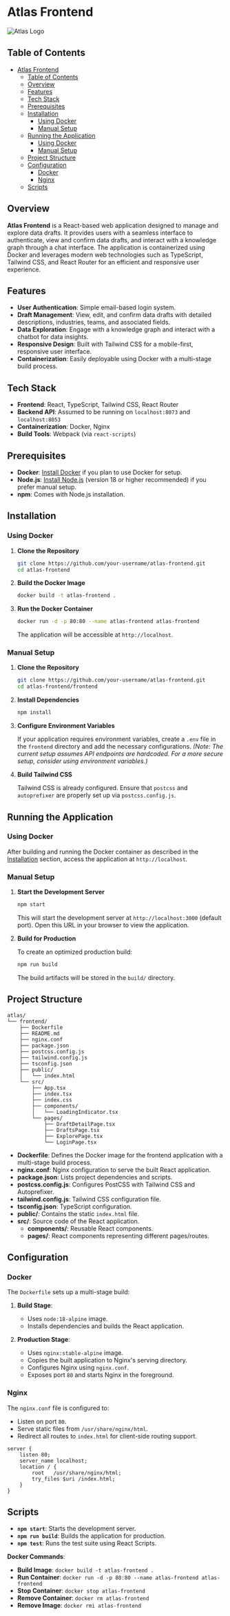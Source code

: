 # Atlas Frontend

![Atlas Logo](https://your-logo-url.com/logo.png) <!-- Replace with your actual logo URL if available -->

## Table of Contents

- [Atlas Frontend](#atlas-frontend)
  - [Table of Contents](#table-of-contents)
  - [Overview](#overview)
  - [Features](#features)
  - [Tech Stack](#tech-stack)
  - [Prerequisites](#prerequisites)
  - [Installation](#installation)
    - [Using Docker](#using-docker)
    - [Manual Setup](#manual-setup)
  - [Running the Application](#running-the-application)
    - [Using Docker](#using-docker-1)
    - [Manual Setup](#manual-setup-1)
  - [Project Structure](#project-structure)
  - [Configuration](#configuration)
    - [Docker](#docker)
    - [Nginx](#nginx)
  - [Scripts](#scripts)

## Overview

**Atlas Frontend** is a React-based web application designed to manage and explore data drafts. It provides users with a seamless interface to authenticate, view and confirm data drafts, and interact with a knowledge graph through a chat interface. The application is containerized using Docker and leverages modern web technologies such as TypeScript, Tailwind CSS, and React Router for an efficient and responsive user experience.

## Features

- **User Authentication**: Simple email-based login system.
- **Draft Management**: View, edit, and confirm data drafts with detailed descriptions, industries, teams, and associated fields.
- **Data Exploration**: Engage with a knowledge graph and interact with a chatbot for data insights.
- **Responsive Design**: Built with Tailwind CSS for a mobile-first, responsive user interface.
- **Containerization**: Easily deployable using Docker with a multi-stage build process.

## Tech Stack

- **Frontend**: React, TypeScript, Tailwind CSS, React Router
- **Backend API**: Assumed to be running on `localhost:8073` and `localhost:8053`
- **Containerization**: Docker, Nginx
- **Build Tools**: Webpack (via `react-scripts`)

## Prerequisites

- **Docker**: [Install Docker](https://docs.docker.com/get-docker/) if you plan to use Docker for setup.
- **Node.js**: [Install Node.js](https://nodejs.org/) (version 18 or higher recommended) if you prefer manual setup.
- **npm**: Comes with Node.js installation.

## Installation

### Using Docker

1. **Clone the Repository**

   ```bash
   git clone https://github.com/your-username/atlas-frontend.git
   cd atlas-frontend
   ```

2. **Build the Docker Image**

   ```bash
   docker build -t atlas-frontend .
   ```

3. **Run the Docker Container**

   ```bash
   docker run -d -p 80:80 --name atlas-frontend atlas-frontend
   ```

   The application will be accessible at `http://localhost`.

### Manual Setup

1. **Clone the Repository**

   ```bash
   git clone https://github.com/your-username/atlas-frontend.git
   cd atlas-frontend/frontend
   ```

2. **Install Dependencies**

   ```bash
   npm install
   ```

3. **Configure Environment Variables**

   If your application requires environment variables, create a `.env` file in the `frontend` directory and add the necessary configurations. *(Note: The current setup assumes API endpoints are hardcoded. For a more secure setup, consider using environment variables.)*

4. **Build Tailwind CSS**

   Tailwind CSS is already configured. Ensure that `postcss` and `autoprefixer` are properly set up via `postcss.config.js`.

## Running the Application

### Using Docker

After building and running the Docker container as described in the [Installation](#installation) section, access the application at `http://localhost`.

### Manual Setup

1. **Start the Development Server**

   ```bash
   npm start
   ```

   This will start the development server at `http://localhost:3000` (default port). Open this URL in your browser to view the application.

2. **Build for Production**

   To create an optimized production build:

   ```bash
   npm run build
   ```

   The build artifacts will be stored in the `build/` directory.

## Project Structure

```
atlas/
└── frontend/
    ├── Dockerfile
    ├── README.md
    ├── nginx.conf
    ├── package.json
    ├── postcss.config.js
    ├── tailwind.config.js
    ├── tsconfig.json
    ├── public/
    │   └── index.html
    └── src/
        ├── App.tsx
        ├── index.tsx
        ├── index.css
        ├── components/
        │   └── LoadingIndicator.tsx
        └── pages/
            ├── DraftDetailPage.tsx
            ├── DraftsPage.tsx
            ├── ExplorePage.tsx
            └── LoginPage.tsx
```

- **Dockerfile**: Defines the Docker image for the frontend application with a multi-stage build process.
- **nginx.conf**: Nginx configuration to serve the built React application.
- **package.json**: Lists project dependencies and scripts.
- **postcss.config.js**: Configures PostCSS with Tailwind CSS and Autoprefixer.
- **tailwind.config.js**: Tailwind CSS configuration file.
- **tsconfig.json**: TypeScript configuration.
- **public/**: Contains the static `index.html` file.
- **src/**: Source code of the React application.
  - **components/**: Reusable React components.
  - **pages/**: React components representing different pages/routes.

## Configuration

### Docker

The `Dockerfile` sets up a multi-stage build:

1. **Build Stage**:
   - Uses `node:18-alpine` image.
   - Installs dependencies and builds the React application.

2. **Production Stage**:
   - Uses `nginx:stable-alpine` image.
   - Copies the built application to Nginx's serving directory.
   - Configures Nginx using `nginx.conf`.
   - Exposes port `80` and starts Nginx in the foreground.

### Nginx

The `nginx.conf` file is configured to:

- Listen on port `80`.
- Serve static files from `/usr/share/nginx/html`.
- Redirect all routes to `index.html` for client-side routing support.

```nginx
server {
    listen 80;
    server_name localhost;
    location / {
        root   /usr/share/nginx/html;
        try_files $uri /index.html;
    }
}
```

## Scripts

- **`npm start`**: Starts the development server.
- **`npm run build`**: Builds the application for production.
- **`npm test`**: Runs the test suite using React Scripts.

**Docker Commands**:

- **Build Image**: `docker build -t atlas-frontend .`
- **Run Container**: `docker run -d -p 80:80 --name atlas-frontend atlas-frontend`
- **Stop Container**: `docker stop atlas-frontend`
- **Remove Container**: `docker rm atlas-frontend`
- **Remove Image**: `docker rmi atlas-frontend`
